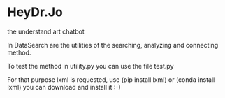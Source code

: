 # HeyDr.Jo
the understand art chatbot

In DataSearch are the utilities of the searching, analyzing and connecting method.

To test the method in utility.py you can use the file test.py

For that purpose lxml is requested, use (pip install lxml) or (conda install lxml) you can download and install it :-)

